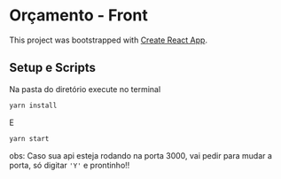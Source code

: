 # Orçamento - Front

This project was bootstrapped with [Create React App](https://github.com/facebook/create-react-app).

## Setup e Scripts

Na pasta do diretório execute no terminal


```bash
yarn install
```
E

```bash
yarn start
```

obs: Caso sua api esteja rodando na porta 3000, vai pedir para mudar a porta, só digitar ```'Y'``` e prontinho!!